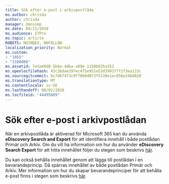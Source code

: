 ```yaml
---
title: Sök efter e-post i arkivpostlåda
ms.author: chrisda
author: chrisda
manager: dansimp
ms.date: 04/21/2020
ms.audience: ITPro
ms.topic: article
ROBOTS: NOINDEX, NOFOLLOW
localization_priority: Normal
ms.custom:
- "1055"
- "3100008"
ms.assetid: 7eda49d0-5b6e-4dba-a89e-1150b835a353
ms.openlocfilehash: 43c3bdae297ec475e951e53d399377f2f3ea133c
ms.sourcegitcommit: bc7d6f4f3c9f7060d073f5130e1ec856e248d020
ms.translationtype: MT
ms.contentlocale: sv-SE
ms.lasthandoff: 06/02/2020
ms.locfileid: "44495609"
---
```

# <a name="search-for-email-in-the-archive-mailbox"></a>Sök efter e-post i arkivpostlådan

När en arkivpostlåda är aktiverad för Microsoft 365 kan du använda **eDiscovery Search and Export** för att identifiera innehåll i både postlådan Primär och Arkiv. Om du vill ha information om hur du använder **eDiscovery Search Export** för att hitta innehållet följer du stegen som beskrivs [här](https://docs.microsoft.com/microsoft-365/compliance/export-search-results).
  
Du kan också behålla innehållet genom att lägga till postlådan i en bevarandeprincip. Då spärras innehållet av både postlådan Primär och Arkiv. Mer information om hur du skapar bevarandeprinciper för att behålla e-post finns i stegen som beskrivs [här](https://docs.microsoft.com/microsoft-365/compliance/retention-policies).
  